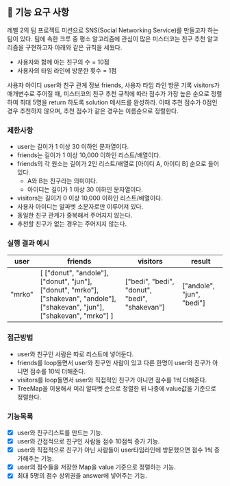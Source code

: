 ## 🚀 기능 요구 사항

레벨 2의 팀 프로젝트 미션으로 SNS(Social Networking Service)를 만들고자 하는 팀이 있다. 팀에 속한 크루 중 평소 알고리즘에 관심이 많은 미스터코는 친구 추천 알고리즘을 구현하고자 아래와 같은 규칙을 세웠다.

- 사용자와 함께 아는 친구의 수 = 10점 
- 사용자의 타임 라인에 방문한 횟수 = 1점

사용자 아이디 user와 친구 관계 정보 friends, 사용자 타임 라인 방문 기록 visitors가 매개변수로 주어질 때, 미스터코의 친구 추천 규칙에 따라 점수가 가장 높은 순으로 정렬하여 최대 5명을 return 하도록 solution 메서드를 완성하라. 이때 추천 점수가 0점인 경우 추천하지 않으며, 추천 점수가 같은 경우는 이름순으로 정렬한다.

### 제한사항

- user는 길이가 1 이상 30 이하인 문자열이다.
- friends는 길이가 1 이상 10,000 이하인 리스트/배열이다.
- friends의 각 원소는 길이가 2인 리스트/배열로 [아이디 A, 아이디 B] 순으로 들어있다.
  - A와 B는 친구라는 의미이다.
  - 아이디는 길이가 1 이상 30 이하인 문자열이다.
- visitors는 길이가 0 이상 10,000 이하인 리스트/배열이다.
- 사용자 아이디는 알파벳 소문자로만 이루어져 있다.
- 동일한 친구 관계가 중복해서 주어지지 않는다.
- 추천할 친구가 없는 경우는 주어지지 않는다.

### 실행 결과 예시

| user | friends | visitors | result |
| --- | --- | --- | --- |
| "mrko" | [ ["donut", "andole"], ["donut", "jun"], ["donut", "mrko"], ["shakevan", "andole"], ["shakevan", "jun"], ["shakevan", "mrko"] ] | ["bedi", "bedi", "donut", "bedi", "shakevan"] | ["andole", "jun", "bedi"] |

### 접근방법

- user와 친구인 사람은 따로 리스트에 넣어둔다.
- friends를 loop돌면서 user와 친구인 사람이 있고 다른 한명이 user와 친구가 아니면 점수를 10씩 더해준다.
- visitors를 loop돌면서 user와 직접적인 친구가 아니면 점수를 1씩 더해준다.
- TreeMap을 이용해서 미리 알파벳 순으로 정렬한 뒤 나중에 value값을 기준으로 정렬한다.

### 기능목록

- [x] user와 친구리스트를 만드는 기능.
- [x] user와 간접적으로 친구인 사람들 점수 10점씩 증가 기능.
- [x] user와 직접적으로 친구가 아닌 사람들이 user타임라인에 방문했으면 점수 1씩 증가해주는 기능.
- [x] user의 점수들을 저장한 Map을 value 기준으로 정렬하는 기능.
- [x] 최대 5명의 점수 상위권을 answer에 넣어주는 기능.